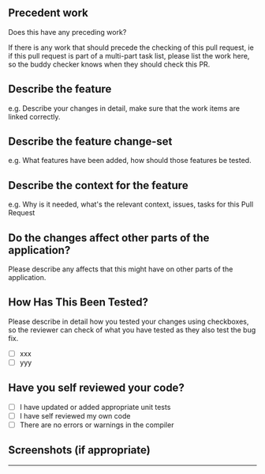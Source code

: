 ## Precedent work

Does this have any preceding work?

If there is any work that should precede the checking of this pull request, ie if this pull request is part of a multi-part task list, please list the work here, so the buddy checker knows when they should check this PR.

## Describe the feature

e.g. Describe your changes in detail, make sure that the work items are linked correctly.

## Describe the feature change-set

e.g. What features have been added, how should those features be tested.

## Describe the context for the feature

e.g. Why is it needed, what's the relevant context, issues, tasks for this Pull Request

## Do the changes affect other parts of the application?

Please describe any affects that this might have on other parts of the application.

## How Has This Been Tested?

Please describe in detail how you tested your changes using checkboxes, so the reviewer can check of what you have tested as they also test the bug fix.

-   [ ] xxx
-   [ ] yyy

## Have you self reviewed your code?

-   [ ] I have updated or added appropriate unit tests
-   [ ] I have self reviewed my own code
-   [ ] There are no errors or warnings in the compiler

## Screenshots (if appropriate)

---
